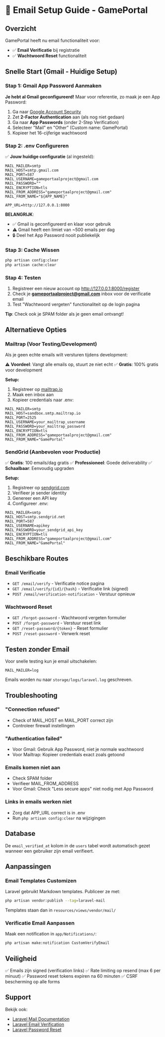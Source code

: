 # 📧 Email Setup Guide - GamePortal

## Overzicht

GamePortal heeft nu email functionaliteit voor:
- ✅ **Email Verificatie** bij registratie
- ✅ **Wachtwoord Reset** functionaliteit

## Snelle Start (Gmail - Huidige Setup)

### Stap 1: Gmail App Password Aanmaken

**Je hebt al Gmail geconfigureerd!** Maar voor referentie, zo maak je een App Password:

1. Ga naar [Google Account Security](https://myaccount.google.com/security)
2. Zet **2-Factor Authentication** aan (als nog niet gedaan)
3. Ga naar **App Passwords** (onder 2-Step Verification)
4. Selecteer "Mail" en "Other" (Custom name: GamePortal)
5. Kopieer het 16-cijferige wachtwoord

### Stap 2: .env Configureren

✅ **Jouw huidige configuratie** (al ingesteld):

```env
MAIL_MAILER=smtp
MAIL_HOST=smtp.gmail.com
MAIL_PORT=587
MAIL_USERNAME=gameportaalproject@gmail.com
MAIL_PASSWORD=""
MAIL_ENCRYPTION=tls
MAIL_FROM_ADDRESS="gameportaalproject@gmail.com"
MAIL_FROM_NAME="${APP_NAME}"

APP_URL=http://127.0.0.1:8000
```

**BELANGRIJK**:
- ✅ Gmail is geconfigureerd en klaar voor gebruik
- ⚠️ Gmail heeft een limiet van ~500 emails per dag
- 🔒 Deel het App Password nooit publiekelijk

### Stap 3: Cache Wissen

```bash
php artisan config:clear
php artisan cache:clear
```

### Stap 4: Testen

1. Registreer een nieuw account op http://127.0.0.1:8000/register
2. Check je **gameportaalproject@gmail.com** inbox voor de verificatie email
3. Test "Wachtwoord vergeten" functionaliteit op de login pagina

**Tip**: Check ook je SPAM folder als je geen email ontvangt!

## Alternatieve Opties

### Mailtrap (Voor Testing/Development)

Als je geen echte emails wilt versturen tijdens development:

⚠️ **Voordeel**: Vangt alle emails op, stuurt ze niet echt
✅ **Gratis**: 100% gratis voor development

**Setup:**
1. Registreer op [mailtrap.io](https://mailtrap.io)
2. Maak een inbox aan
3. Kopieer credentials naar .env:

```env
MAIL_MAILER=smtp
MAIL_HOST=sandbox.smtp.mailtrap.io
MAIL_PORT=2525
MAIL_USERNAME=your_mailtrap_username
MAIL_PASSWORD=your_mailtrap_password
MAIL_ENCRYPTION=tls
MAIL_FROM_ADDRESS="gameportaalproject@gmail.com"
MAIL_FROM_NAME="GamePortal"
```

### SendGrid (Aanbevolen voor Productie)

✅ **Gratis**: 100 emails/dag gratis
✅ **Professioneel**: Goede deliverability
✅ **Schaalbaar**: Eenvoudig upgraden

**Setup:**
1. Registreer op [sendgrid.com](https://sendgrid.com)
2. Verifieer je sender identity
3. Genereer een API key
4. Configureer .env:

```env
MAIL_MAILER=smtp
MAIL_HOST=smtp.sendgrid.net
MAIL_PORT=587
MAIL_USERNAME=apikey
MAIL_PASSWORD=your_sendgrid_api_key
MAIL_ENCRYPTION=tls
MAIL_FROM_ADDRESS="gameportaalproject@gmail.com"
MAIL_FROM_NAME="GamePortal"
```

## Beschikbare Routes

### Email Verificatie
- `GET /email/verify` - Verificatie notice pagina
- `GET /email/verify/{id}/{hash}` - Verificatie link (signed)
- `POST /email/verification-notification` - Verstuur opnieuw

### Wachtwoord Reset
- `GET /forgot-password` - Wachtwoord vergeten formulier
- `POST /forgot-password` - Verstuur reset link
- `GET /reset-password/{token}` - Reset formulier
- `POST /reset-password` - Verwerk reset

## Testen zonder Email

Voor snelle testing kun je email uitschakelen:

```env
MAIL_MAILER=log
```

Emails worden nu naar `storage/logs/laravel.log` geschreven.

## Troubleshooting

### "Connection refused"
- Check of MAIL_HOST en MAIL_PORT correct zijn
- Controleer firewall instellingen

### "Authentication failed"
- Voor Gmail: Gebruik App Password, niet je normale wachtwoord
- Voor Mailtrap: Kopieer credentials exact zoals getoond

### Emails komen niet aan
- Check SPAM folder
- Verifieer MAIL_FROM_ADDRESS
- Voor Gmail: Check "Less secure apps" niet nodig met App Password

### Links in emails werken niet
- Zorg dat APP_URL correct is in .env
- Run `php artisan config:clear` na wijzigingen

## Database

De `email_verified_at` kolom in de `users` tabel wordt automatisch gezet wanneer een gebruiker zijn email verifieert.

## Aanpassingen

### Email Templates Customizen

Laravel gebruikt Markdown templates. Publiceer ze met:

```bash
php artisan vendor:publish --tag=laravel-mail
```

Templates staan dan in `resources/views/vendor/mail/`

### Verificatie Email Aanpassen

Maak een notification in `app/Notifications/`:

```bash
php artisan make:notification CustomVerifyEmail
```

## Veiligheid

✅ Emails zijn signed (verification links)
✅ Rate limiting op resend (max 6 per minuut)
✅ Password reset tokens expiren na 60 minuten
✅ CSRF bescherming op alle forms

## Support

Bekijk ook:
- [Laravel Mail Documentation](https://laravel.com/docs/mail)
- [Laravel Email Verification](https://laravel.com/docs/verification)
- [Laravel Password Reset](https://laravel.com/docs/passwords)
